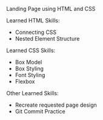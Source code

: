 Landing Page using HTML and CSS

Learned HTML Skills:
  - Connecting CSS
  - Nested Element Structure

Learned CSS Skills:
  - Box Model
  - Box Styling
  - Font Styling
  - Flexbox
  
Other Learned Skills:
  - Recreate requested page design
  - Git Commit Practice
